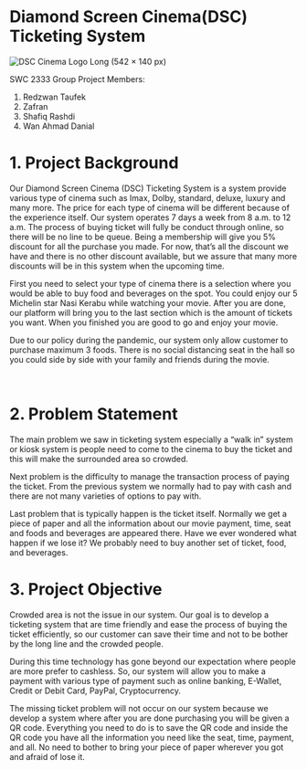 # Diamond Screen Cinema(DSC) Ticketing System
![DSC Cinema Logo Long (542 × 140 px)](https://user-images.githubusercontent.com/90257813/174464198-7013dcec-692a-48b9-82f9-e14c54bb288b.png)

 SWC 2333 Group Project Members:
 1. Redzwan Taufek
 2. Zafran
 3. Shafiq Rashdi
 4. Wan Ahmad Danial


# 1.	Project Background

 Our Diamond Screen Cinema (DSC) Ticketing System is a system provide various type of cinema such as Imax, Dolby, standard, deluxe, luxury and many more. The price for each type of cinema will be different because of the experience itself. Our system operates 7 days a week from 8 a.m. to 12 a.m. The process of buying ticket will fully be conduct through online, so there will be no line to be queue. Being a membership will give you 5% discount for all the purchase you made. For now, that’s all the discount we have and there is no other discount available, but we assure that many more discounts will be in this system when the upcoming time.

First you need to select your type of cinema there is a selection where you would be able to buy food and beverages on the spot. You could enjoy our 5 Michelin star Nasi Kerabu while watching your movie. After you are done, our platform will bring you to the last section which is the amount of tickets you want. When you finished you are good to go and enjoy your movie.

Due to our policy during the pandemic, our system only allow customer to purchase maximum 3 foods. There is no social distancing seat in the hall so you could side by side with your family and friends during the movie.

 
# 2.	Problem Statement 

The main problem we saw in ticketing system especially a “walk in” system or kiosk system is people need to come to the cinema to buy the ticket and this will make the surrounded area so crowded.

Next problem is the difficulty to manage the transaction process of paying the ticket. From the previous system we normally had to pay with cash and there are not many varieties of options to pay with. 

Last problem that is typically happen is the ticket itself. Normally we get a piece of paper and all the information about our movie payment, time, seat and foods and beverages are appeared there. Have we ever wondered what happen if we lose it? We probably need to buy another set of ticket, food, and beverages. 
 
# 3.	Project Objective 

Crowded area is not the issue in our system. Our goal is to develop a ticketing system that are time friendly and ease the process of buying the ticket efficiently, so our customer can save their time and not to be bother by the long line and the crowded people.
 
During this time technology has gone beyond our expectation where people are more prefer to cashless. So, our system will allow you to make a payment with various type of payment such as online banking, E-Wallet, Credit or Debit Card, PayPal, Cryptocurrency.

The missing ticket problem will not occur on our system because we develop a system where after you are done purchasing you will be given a QR code. Everything you need to do is to save the QR code and inside the QR code you have all the information you need like the seat, time, payment, and all. No need to bother to bring your piece of paper wherever you got and afraid of lose it.
